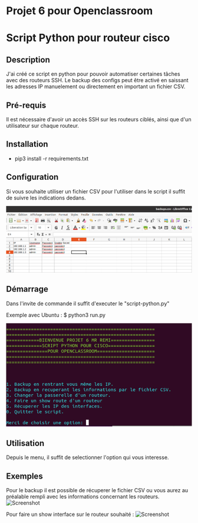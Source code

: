 # Projet 6 pour Openclassroom


# __Script Python pour routeur cisco__


## Description

J'ai créé ce script en python pour pouvoir automatiser certaines tâches avec des routeurs SSH. Le backup des configs peut être activé en saissant les adresses IP manuelement ou directement en important un fichier CSV.

## Pré-requis
Il est nécessaire d'avoir un accès SSH sur les routeurs ciblés, ainsi que d'un utilisateur sur chaque routeur.

## Installation
* pip3 install -r requirements.txt

## Configuration

Si vous souhaite utiliser un fichier CSV pour l'utiliser dans le script il suffit de suivre les indications dedans.

![Screenshot](images/CSV.PNG)

## Démarrage

Dans l'invite de commande il suffit d'executer le "script-python.py"

Exemple avec Ubuntu : $ python3 run.py 

![Screenshot](images/menu-script.PNG)

## Utilisation

Depuis le menu, il suffit de selectionner l'option qui vous interesse.

## Exemples

Pour le backup il est possible de récuperer le fichier CSV ou vous aurez au préalable rempli avec les informations concernant les routeurs.
![Screenshot](exemple-backup.PNG)

Pour faire un show interface sur le routeur souhaité :
![Screenshot](exemple-ip.PNG)




